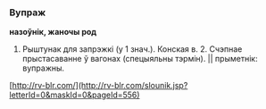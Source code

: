 ### Вупраж
**назоўнік, жаночы род**

1. Рыштунак для запрэжкі (у 1 знач.). Конская в. 2. Счэпнае прыстасаванне ў вагонах (спецыяльны тэрмін). || прыметнік: вупражны.

<a rel="author">[http://rv-blr.com/](http://rv-blr.com/slounik.jsp?letterId=0&maskId=0&pageId=556)</a>
